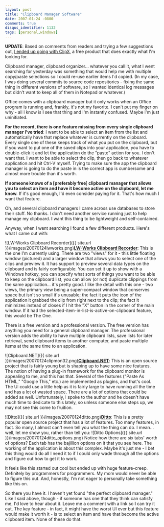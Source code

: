 ```yaml
---
layout: post
title: "Clipboard Manager Software"
date: 2007-01-24 -0800
comments: true
disqus_identifier: 1132
tags: [personal,windows]
---
```

**UPDATE**: Based on comments from readers and trying a few suggestions
out, [I ended up going with
ClipX](/archive/2007/01/25/clipboard-follow-up-clipx.aspx), a free
product that does exactly what I'm looking for.


 Clipboard manager, clipboard organizer... whatever you call it, what I
went searching for yesterday was something that would help me with
multiple copy/paste selections so I could re-use earlier items I'd
copied. (In my case, I was doing several commits to source code
repositories - fixing the same thing in different versions of software,
so I wanted identical log messages but didn't want to keep all of them
in Notepad or whatever.)

 Office comes with a clipboard manager but it only works when an Office
program is running and, frankly, it's not my favorite. I can't put my
finger on why - all I know is I see that thing and I'm instantly
confused. Maybe I'm just uninitiated.

 **For the record, there is one feature missing from every single
clipboard manager I've tried**: I want to be able to select an item from
the list and automatically have that replace whatever is currently on
the clipboard. Every single one of these keeps track of what you put on
the clipboard, but if you want to put one of the saved clips into your
application, you have to double-click it and let the application do the
"paste" action for you. I don't want that. I want to be able to select
the clip, then go back to whatever application and hit Ctrl-V myself.
Trying to make sure the app the clipboard manager is going to do the
paste in is the correct app is cumbersome and almost more trouble than
it's worth.

 **If someone knows of a [preferably free] clipboard manager that allows
you to select an item and have it become active on the clipboard, let me
know.** If it's good enough, I'd even consider paying for it. That's how
much I want that feature.

 Oh, and several clipboard managers I came across use databases to store
their stuff. No thanks. I don't need another service running just to
help manage my clipboard. I want this thing to be lightweight and
self-contained.

 Anyway, when I went searching I found a few different products. Here's
what I came out with:

 ![LW-Works Clipboard
Recorder]({{ site.url }}/images/20070124lwworks.png)[**LW-Works
Clipboard Recorder**](http://www.lw-works.com/clipboard-recorder): This
is the one I'm currently using. There are two "views" for it - this
little floating window (pictured) and a larger window that allows you to
select one of the clips and preview it. It has support to preview
several data types on the clipboard and is fairly configurable. You can
set it up to show with a Windows hotkey, you can specify what sorts of
things you want to be able to keep on the clipboard list, you can allow
(or not) duplicate clippings from the same application... it's pretty
good. I like the detail with this one - two views, the primary view
being a super-compact window that conserves space but isn't so small
it's unusable; the fact it puts the icon of the application it grabbed
the clip from right next to the clip; the fact it minimizes instead of
closes if I hit the "X" button in the corner of the main window. If it
had the selected-item-in-list-is-active-on-clipboard feature, this would
be The One.

 There is a free version and a professional version. The free version
has anything you need for a general clipboard manager. The professional
version adds the ability to have multiple clipboard lists, save lists
for later retrieval, send clipboard items to another computer, and paste
multiple items at the same time to an application.

![Clipboard.NET]({{ site.url }}/images/20070124clipmon32.png)[**Clipboard.NET**](https://clipmon32.bountysource.com/):
This is an open source project that is fairly young but is shaping up to
have some nice features. The notion of having a plug-in framework for
the clipboard monitor is appealing to me, and this has that. Several of
the features ("Paste As HTML," "Google This," etc.) are implemented as
plugins, and that's cool. The UI could use a little help as it is fairly
large to have running all the time and has a lot of wasted space. There
are a lot of options that could be added as well. Unfortunately, I spoke
to the author and he doesn't have much time to dedicate to this lately,
so unless someone else steps up, we may not see this come to fruition.

![Ditto]({{ site.url }}/images/20070124ditto.png)[**Ditto**](http://ditto-cp.sourceforge.net/):
This is a pretty popular open source project that has a lot of features.
Too many features, in fact. So many, I almost can't even tell you what
the thing can do. I mean... well, let me show you, rather than tell
you:
 ![Ditto
Options]({{ site.url }}/images/20070124ditto_options.png)
 Notice how there are six tabs' worth of options? Each tab has the
bajillion options on it that you see here. The working of the
application is about this complex. Maybe it's just me - I bet this thing
would do all I need it to if I could only wade through all the options
and figure out how to get it to work.

 It feels like this started out cool but ended up with huge
feature-creep. Definitely by programmers for programmers. My mom would
never be able to figure this out. And, honestly, I'm not eager to
personally take something like this on.


 So there you have it. I haven't yet found "the perfect clipboard
manager." Like I said above, though - if someone has one that they think
can satisfy me, I'd love to hear about it. Leave me a comment with a
link so I can try it out. The key feature - in fact, it might have the
worst UI ever but this feature would make it worth it - is to select an
item and have that become the active clipboard item. None of these do
that.
